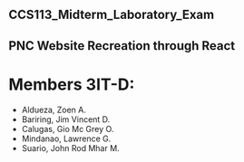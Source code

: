 ## CCS113_Midterm_Laboratory_Exam
## PNC Website Recreation through React

# Members 3IT-D:
 - Aldueza, Zoen A.
 - Bariring, Jim Vincent D.
 - Calugas, Gio Mc Grey O.
 - Mindanao, Lawrence G.
 - Suario, John Rod Mhar M.
